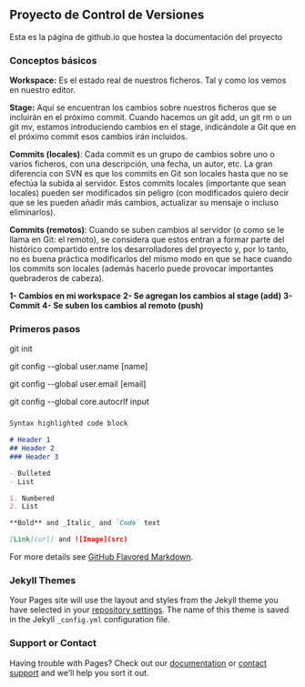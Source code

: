 ## Proyecto de Control de Versiones

Esta es la página de github.io que hostea la documentación del proyecto


### Conceptos básicos

**Workspace:** Es el estado real de nuestros ficheros. Tal y como los vemos en nuestro editor.

**Stage:** Aquí se encuentran los cambios sobre nuestros ficheros que se incluirán en el próximo commit. Cuando hacemos un git add, un git rm o un git mv, estamos introduciendo cambios en el stage, indicándole a Git que en el próximo commit esos cambios irán incluidos.

**Commits (locales)**: Cada commit es un grupo de cambios sobre uno o varios ficheros, con una descripción, una fecha, un autor, etc. La gran diferencia con SVN es que los commits en Git son locales hasta que no se efectúa la subida al servidor. Estos commits locales (importante que sean locales) pueden ser modificados sin peligro (con modificados quiero decir que se les pueden añadir más cambios, actualizar su mensaje o incluso eliminarlos).

**Commits (remotos)**: Cuando se suben cambios al servidor (o como se le llama en Git: el remoto), se considera que estos entran a formar parte del histórico compartido entre los desarrolladores del proyecto y, por lo tanto, no es buena práctica modificarlos del mismo modo en que se hace cuando los commits son locales (además hacerlo puede provocar importantes quebraderos de cabeza).

**1- Cambios en mi workspace**
**2- Se agregan los cambios al stage (add)**
**3- Commit**
**4- Se suben los cambios al remoto (push)**

### Primeros pasos

git init

git config --global user.name [name]

git config --global user.email [email]

git config --global core.autocrlf input

### 

```markdown
Syntax highlighted code block

# Header 1
## Header 2
### Header 3

- Bulleted
- List

1. Numbered
2. List

**Bold** and _Italic_ and `Code` text

[Link](url) and ![Image](src)
```

For more details see [GitHub Flavored Markdown](https://guides.github.com/features/mastering-markdown/).

### Jekyll Themes

Your Pages site will use the layout and styles from the Jekyll theme you have selected in your [repository settings](https://github.com/Lassoa/proyectogit/settings). The name of this theme is saved in the Jekyll `_config.yml` configuration file.

### Support or Contact

Having trouble with Pages? Check out our [documentation](https://help.github.com/categories/github-pages-basics/) or [contact support](https://github.com/contact) and we’ll help you sort it out.
